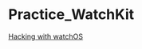 # Practice_WatchKit

[Hacking with watchOS](https://www.hackingwithswift.com/store/hacking-with-watchos)
